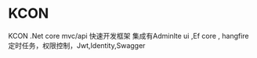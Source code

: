 # KCON
KCON
.Net core mvc/api 快速开发框架
集成有Adminlte ui ,Ef core , hangfire 定时任务，权限控制，Jwt,Identity,Swagger
